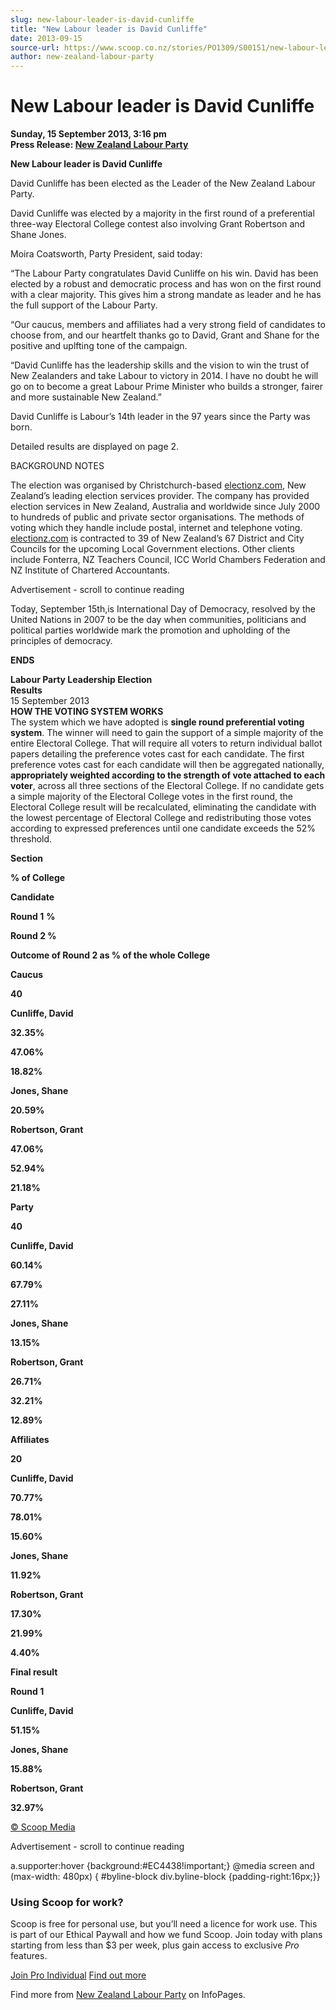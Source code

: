 ```yaml
---
slug: new-labour-leader-is-david-cunliffe
title: "New Labour leader is David Cunliffe"
date: 2013-09-15
source-url: https://www.scoop.co.nz/stories/PO1309/S00151/new-labour-leader-is-david-cunliffe.htm
author: new-zealand-labour-party
---
```

New Labour leader is David Cunliffe
===================================

**Sunday, 15 September 2013, 3:16 pm**  
**Press Release: [New Zealand Labour Party](https://info.scoop.co.nz/New_Zealand_Labour_Party)**

**New Labour leader is David Cunliffe**

David Cunliffe has been elected as the Leader of the New Zealand Labour Party.

David Cunliffe was elected by a majority in the first round of a preferential three-way Electoral College contest also involving Grant Robertson and Shane Jones.

Moira Coatsworth, Party President, said today:

“The Labour Party congratulates David Cunliffe on his win. David has been elected by a robust and democratic process and has won on the first round with a clear majority. This gives him a strong mandate as leader and he has the full support of the Labour Party.

“Our caucus, members and affiliates had a very strong field of candidates to choose from, and our heartfelt thanks go to David, Grant and Shane for the positive and uplfting tone of the campaign.

“David Cunliffe has the leadership skills and the vision to win the trust of New Zealanders and take Labour to victory in 2014. I have no doubt he will go on to become a great Labour Prime Minister who builds a stronger, fairer and more sustainable New Zealand.”

David Cunliffe is Labour’s 14th leader in the 97 years since the Party was born.

Detailed results are displayed on page 2.

  
BACKGROUND NOTES

The election was organised by Christchurch-based [electionz.com](http://electionz.com/), New Zealand’s leading election services provider. The company has provided election services in New Zealand, Australia and worldwide since July 2000 to hundreds of public and private sector organisations. The methods of voting which they handle include postal, internet and telephone voting. [electionz.com](http://electionz.com/) is contracted to 39 of New Zealand’s 67 District and City Councils for the upcoming Local Government elections. Other clients include Fonterra, NZ Teachers Council, ICC World Chambers Federation and NZ Institute of Chartered Accountants.

Advertisement - scroll to continue reading





Today, September 15th,is International Day of Democracy, resolved by the United Nations in 2007 to be the day when communities, politicians and political parties worldwide mark the promotion and upholding of the principles of democracy.

**ENDS**

**Labour Party Leadership Election**  
**Results**  
15 September 2013  
**HOW THE VOTING SYSTEM WORKS**  
The system which we have adopted is **single round preferential voting system**. The winner will need to gain the support of a simple majority of the entire Electoral College. That will require all voters to return individual ballot papers detailing the preference votes cast for each candidate. The first preference votes cast for each candidate will then be aggregated nationally, **appropriately weighted according to the strength of vote attached to each voter**, across all three sections of the Electoral College. If no candidate gets a simple majority of the Electoral College votes in the first round, the Electoral College result will be recalculated, eliminating the candidate with the lowest percentage of Electoral College and redistributing those votes according to expressed preferences until one candidate exceeds the 52% threshold.

**Section**

**% of College**

**Candidate**

**Round 1** **%**

**Round 2 %**

**Outcome of Round 2 as % of the whole College**

**Caucus**

**40**

**Cunliffe, David**

**32.35%**

**47.06%**

**18.82%**

**Jones, Shane**

**20.59%**

**Robertson, Grant**

**47.06%**

**52.94%**

**21.18%**

**Party**

**40**

**Cunliffe, David**

**60.14%**

**67.79%**

**27.11%**

**Jones, Shane**

**13.15%**

**Robertson, Grant**

**26.71%**

**32.21%**

**12.89%**

**Affiliates**

**20**

**Cunliffe, David**

**70.77%**

**78.01%**

**15.60%**

**Jones, Shane**

**11.92%**

**Robertson, Grant**

**17.30%**

**21.99%**

**4.40%**

**Final result**

**Round 1**

**Cunliffe, David**

**51.15%**

**Jones, Shane**

**15.88%**

**Robertson, Grant**

**32.97%**

[© Scoop Media](http://www.scoop.co.nz/about/terms.html)  

Advertisement - scroll to continue reading



a.supporter:hover {background:#EC4438!important;} @media screen and (max-width: 480px) { #byline-block div.byline-block {padding-right:16px;}}

### Using Scoop for work?

Scoop is free for personal use, but you’ll need a licence for work use. This is part of our Ethical Paywall and how we fund Scoop. Join today with plans starting from less than $3 per week, plus gain access to exclusive _Pro_ features.  
  
[Join Pro Individual](https://pro.scoop.co.nz/Individual/?from=ProIn24) [Find out more](https://pro.scoop.co.nz/using-scoop-for-work/?from=ProIn24)

Find more from [New Zealand Labour Party](https://info.scoop.co.nz/New_Zealand_Labour_Party) on InfoPages.